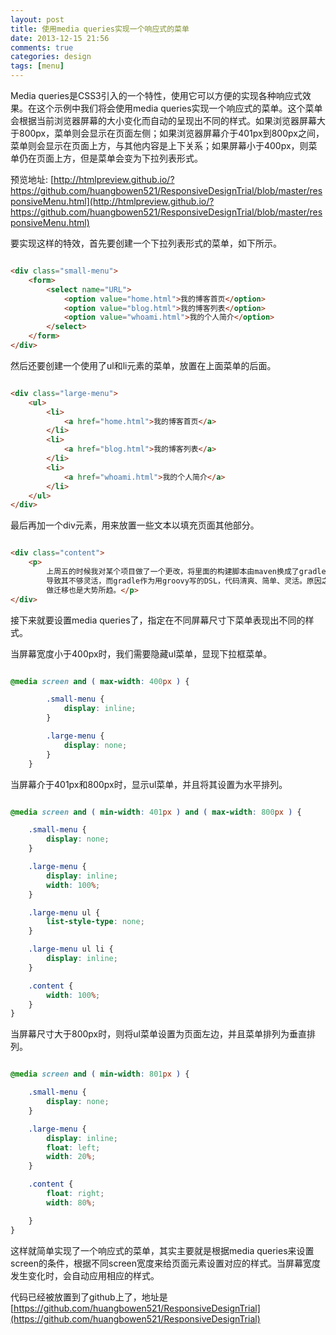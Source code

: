 ```yaml
---
layout: post
title: 使用media queries实现一个响应式的菜单
date: 2013-12-15 21:56
comments: true
categories: design
tags: [menu] 
---
```


Media queries是CSS3引入的一个特性，使用它可以方便的实现各种响应式效果。在这个示例中我们将会使用media queries实现一个响应式的菜单。这个菜单会根据当前浏览器屏幕的大小变化而自动的呈现出不同的样式。如果浏览器屏幕大于800px，菜单则会显示在页面左侧；如果浏览器屏幕介于401px到800px之间，菜单则会显示在页面上方，与其他内容是上下关系；如果屏幕小于400px，则菜单仍在页面上方，但是菜单会变为下拉列表形式。

<!-- more -->

预览地址: [http://htmlpreview.github.io/?https://github.com/huangbowen521/ResponsiveDesignTrial/blob/master/responsiveMenu.html](http://htmlpreview.github.io/?https://github.com/huangbowen521/ResponsiveDesignTrial/blob/master/responsiveMenu.html)

要实现这样的特效，首先要创建一个下拉列表形式的菜单，如下所示。

```html 

<div class="small-menu">
    <form>
        <select name="URL">
            <option value="home.html">我的博客首页</option>
            <option value="blog.html">我的博客列表</option>
            <option value="whoami.html">我的个人简介</option>
        </select>
    </form>
</div>

```

然后还要创建一个使用了ul和li元素的菜单，放置在上面菜单的后面。

```html

<div class="large-menu">
    <ul>
        <li>
            <a href="home.html">我的博客首页</a>
        </li>
        <li>
            <a href="blog.html">我的博客列表</a>
        </li>
        <li>
            <a href="whoami.html">我的个人简介</a>
        </li>
    </ul>
</div>

```

最后再加一个div元素，用来放置一些文本以填充页面其他部分。

```html

<div class="content">
    <p>
        上周五的时候我对某个项目做了一个更改，将里面的构建脚本由maven换成了gradle。原因之一是因为maven的配置太繁琐，由于其引入了lifecycle的机制，
        导致其不够灵活，而gradle作为用groovy写的DSL，代码清爽、简单、灵活。原因之二是我们所有的项目构建都换成了gradle，为了保持技术栈单一，此项目
        做迁移也是大势所趋。</p>
</div>

```

接下来就要设置media queries了，指定在不同屏幕尺寸下菜单表现出不同的样式。

当屏幕宽度小于400px时，我们需要隐藏ul菜单，显现下拉框菜单。

```css

@media screen and ( max-width: 400px ) {

        .small-menu {
            display: inline;
        }

        .large-menu {
            display: none;
        }
    }


```

当屏幕介于401px和800px时，显示ul菜单，并且将其设置为水平排列。

```css

@media screen and ( min-width: 401px ) and ( max-width: 800px ) {

    .small-menu {
        display: none;
    }

    .large-menu {
        display: inline;
        width: 100%;
    }

    .large-menu ul {
        list-style-type: none;
    }

    .large-menu ul li {
        display: inline;
    }

    .content {
        width: 100%;
    }
}

```

当屏幕尺寸大于800px时，则将ul菜单设置为页面左边，并且菜单排列为垂直排列。

```css

@media screen and ( min-width: 801px ) {

    .small-menu {
        display: none;
    }

    .large-menu {
        display: inline;
        float: left;
        width: 20%;
    }

    .content {
        float: right;
        width: 80%;

    }
}

```

这样就简单实现了一个响应式的菜单，其实主要就是根据media queries来设置screen的条件，根据不同screen宽度来给页面元素设置对应的样式。当屏幕宽度发生变化时，会自动应用相应的样式。

代码已经被放置到了github上了，地址是[https://github.com/huangbowen521/ResponsiveDesignTrial](https://github.com/huangbowen521/ResponsiveDesignTrial)




